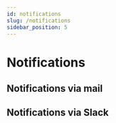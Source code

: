 ```yaml
---
id: notifications
slug: /notifications
sidebar_position: 5
---
```


# Notifications


## Notifications via mail

## Notifications via Slack
